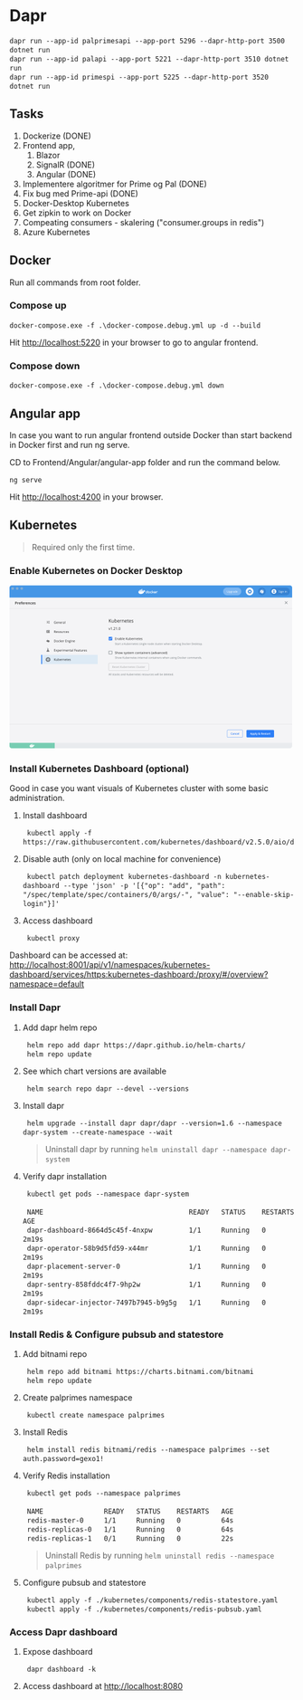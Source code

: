 # Dapr

    dapr run --app-id palprimesapi --app-port 5296 --dapr-http-port 3500 dotnet run
    dapr run --app-id palapi --app-port 5221 --dapr-http-port 3510 dotnet run
    dapr run --app-id primespi --app-port 5225 --dapr-http-port 3520 dotnet run

## Tasks

1. Dockerize (DONE)
1. Frontend app, 
    1. Blazor
    1. SignalR (DONE)
    1. Angular (DONE)
1. Implementere algoritmer for Prime og Pal (DONE)
1. Fix bug med Prime-api (DONE)
1. Docker-Desktop Kubernetes
1. Get zipkin to work on Docker
1. Compeating consumers - skalering ("consumer.groups in redis")
1. Azure Kubernetes

## Docker

Run all commands from root folder.

### Compose up

    docker-compose.exe -f .\docker-compose.debug.yml up -d --build

Hit <http://localhost:5220> in your browser to go to angular frontend.

### Compose down

    docker-compose.exe -f .\docker-compose.debug.yml down

## Angular app

In case you want to run angular frontend outside Docker than start backend in Docker first and run ng serve.

CD to Frontend/Angular/angular-app folder and run the command below.

    ng serve

Hit <http://localhost:4200> in your browser.

## Kubernetes

>Required only the first time.

### Enable Kubernetes on Docker Desktop 

![Kubernetes on Docker Desktop](images/docker-desktop-k8s.png)

### Install Kubernetes Dashboard (optional)

Good in case you want visuals of Kubernetes cluster with some basic administration.

1. Install dashboard

        kubectl apply -f https://raw.githubusercontent.com/kubernetes/dashboard/v2.5.0/aio/deploy/recommended.yaml

1. Disable auth (only on local machine for convenience)

        kubectl patch deployment kubernetes-dashboard -n kubernetes-dashboard --type 'json' -p '[{"op": "add", "path": "/spec/template/spec/containers/0/args/-", "value": "--enable-skip-login"}]'

1. Access dashboard

        kubectl proxy

Dashboard can be accessed at: <http://localhost:8001/api/v1/namespaces/kubernetes-dashboard/services/https:kubernetes-dashboard:/proxy/#/overview?namespace=default>

### Install Dapr

1. Add dapr helm repo

        helm repo add dapr https://dapr.github.io/helm-charts/
        helm repo update

1. See which chart versions are available
    
        helm search repo dapr --devel --versions

1. Install dapr

        ​helm upgrade --install dapr dapr/dapr --version=1.6 --namespace dapr-system --create-namespace --wait

    >Uninstall dapr by running ```helm uninstall dapr --namespace dapr-system``` 

1. Verify dapr installation

        kubectl get pods --namespace dapr-system

        NAME                                    READY   STATUS    RESTARTS   AGE
        dapr-dashboard-8664d5c45f-4nxpw         1/1     Running   0          2m19s
        dapr-operator-58b9d5fd59-x44mr          1/1     Running   0          2m19s
        dapr-placement-server-0                 1/1     Running   0          2m19s
        dapr-sentry-858fddc4f7-9hp2w            1/1     Running   0          2m19s
        dapr-sidecar-injector-7497b7945-b9g5g   1/1     Running   0          2m19s

### Install Redis & Configure pubsub and statestore

1. Add bitnami repo 

        helm repo add bitnami https://charts.bitnami.com/bitnami
        helm repo update

1. Create palprimes namespace

        kubectl create namespace palprimes

1. Install Redis

        helm install redis bitnami/redis --namespace palprimes --set auth.password=gexo1!

1. Verify Redis installation

        kubectl get pods --namespace palprimes

        NAME               READY   STATUS    RESTARTS   AGE
        redis-master-0     1/1     Running   0          64s
        redis-replicas-0   1/1     Running   0          64s
        redis-replicas-1   0/1     Running   0          22s

    >Uninstall Redis by running ```helm uninstall redis --namespace palprimes```

1. Configure pubsub and statestore

        kubectl apply -f ./kubernetes/components/redis-statestore.yaml
        kubectl apply -f ./kubernetes/components/redis-pubsub.yaml

### Access Dapr dashboard

1. Expose dashboard

        dapr dashboard -k

1. Access dashboard at <http://localhost:8080>